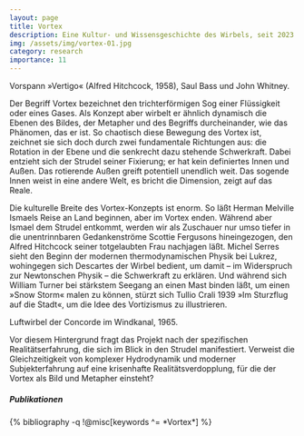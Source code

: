 ```yaml
---
layout: page
title: Vortex
description: Eine Kultur- und Wissensgeschichte des Wirbels, seit 2023
img: /assets/img/vortex-01.jpg
category: research
importance: 11
---
```


<div class="row">
    <div class="col-sm mt-3 mt-md-0">
        <img class="img-fluid rounded z-depth-1" src="{{ '/assets/img/vortex-02.jpg' | relative_url }}" alt="" title="example image"/>
    </div>
</div>

<div class="caption">
    Vorspann »Vertigo« (Alfred Hitchcock, 1958), Saul Bass und John Whitney.
</div>

Der Begriff Vortex bezeichnet den trichterförmigen Sog einer Flüssigkeit oder
eines Gases. Als Konzept aber wirbelt er ähnlich dynamisch die Ebenen des
Bildes, der Metapher und des Begriffs durcheinander, wie das Phänomen, das er
ist. So chaotisch diese Bewegung des Vortex ist, zeichnet sie sich doch durch
zwei fundamentale Richtungen aus: die Rotation in der Ebene und die senkrecht
dazu stehende Schwerkraft. Dabei entzieht sich der Strudel seiner Fixierung; er
hat kein definiertes Innen und Außen. Das rotierende Außen greift potentiell
unendlich weit. Das sogende Innen weist in eine andere Welt, es bricht die
Dimension, zeigt auf das Reale.

Die kulturelle Breite des Vortex-Konzepts ist enorm. So läßt Herman Melville
Ismaels Reise an Land beginnen, aber im Vortex enden. Während aber Ismael dem
Strudel entkommt, werden wir als Zuschauer nur umso tiefer in die
unentrinnbaren Gedankenströme Scottie Fergusons hineingezogen, den Alfred
Hitchcock seiner totgelaubten Frau nachjagen läßt. Michel Serres sieht den
Beginn der modernen thermodynamischen Physik bei Lukrez, wohingegen sich
Descartes der Wirbel bedient, um damit &ndash; im Widerspruch zur Newtonschen
Physik &ndash; die Schwerkraft zu erklären. Und während sich William Turner bei
stärkstem Seegang an einen Mast binden läßt, um einen »Snow Storm« malen zu
können, stürzt sich Tullio Crali 1939 »Im Sturzflug auf die Stadt«, um die Idee
des Vortizismus zu illustrieren.

<div class="row">
    <div class="col-sm mt-3 mt-md-0">
        <img class="img-fluid rounded z-depth-1" src="{{ '/assets/img/vortex-03.jpg' | relative_url }}" alt="" title="example image"/>
    </div>
</div>

<div class="caption">
    Luftwirbel der Concorde im Windkanal, 1965. 
</div>


Vor diesem Hintergrund fragt das Projekt nach der spezifischen
Realitätserfahrung, die sich im Blick in den Strudel manifestiert. Verweist die
Gleichzeitigkeit von komplexer Hydrodynamik und moderner Subjekterfahrung auf
eine krisenhafte Realitätsverdopplung, für die der Vortex als Bild und Metapher
einsteht?

<div class="publications">
  <h5>Publikationen</h5>
  {% bibliography -q !@misc[keywords ^= *Vortex*] %}
</div>

